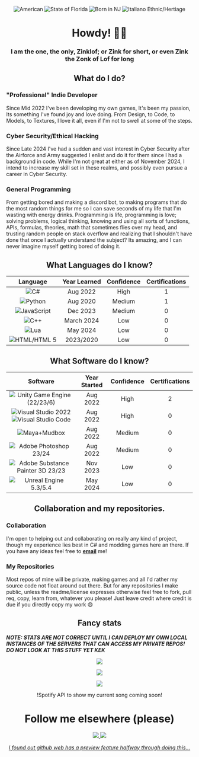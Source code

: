 <!--## Hi there 👋

- 🔭 I’m currently working on - GoblinBane 0.5 some fateful day and a under NDA Project.
- 🌱 I’m currently learning - How to cope, JS, CyberSecurity, and C++
- 👯 I’m looking to collaborate on - Not much, but if you have ideas don't be afraid to contact me. (C#, Python, Java-ish, HLSL-ish, basic modeling)
- 🤔 I’m looking for help with - Therapy?
- 💬 Ask me about - How much I hate unity yet still use it.
- 📫 How to reach me: Zinklofbusiness@gmail.com
- 😄 Pronouns: He/Him
- ⚡ Fun fact: I don't get paid enough to pay my bills in this economy :D

for future refrence syntax did indeed work KEK, just can't do it inline

should come back and try to change this to use Source Code Pro as the font KEK
USA: https://img.icons8.com/?size=100&id=15532&format=png&color=000000
ITA: https://img.icons8.com/?size=100&id=15542&format=png&color=000000
USA-FL: https://img.icons8.com/?size=100&id=s1-q7JfG-sh7&format=png&color=000000
USA-NJ: https://img.icons8.com/?size=100&id=6wBSXgD-30f4&format=png&color=000000
-->

<!-- Flags for some intersting color -->

<p align="center">
  <img src="https://img.icons8.com/?size=50&id=15532&format=png&color=000000" title="American"/> <img src="https://img.icons8.com/?size=50&id=s1-q7JfG-sh7&format=png&color=000000" title="State of Florida"> <img src="https://img.icons8.com/?size=50&id=6wBSXgD-30f4&format=png&color=000000" title="Born in NJ"> <img src="https://img.icons8.com/?size=50&id=15542&format=png&color=000000" title="Italiano Ethnic/Hertiage"/>
</p>

<!-- Hello and name  -->

<h1 align="Center">
 Howdy! 🤠👋
</h1>
<h3 align="center">
 I am the one, the only, Zinklof; or Zink for short, or even <b>Zink the Zonk of Lof</b> for long
</h3>

<!-- Starting the what do I do section -->

<h2 align="center">
 What do I do?
</h2>
<h3>
 "Professional" Indie Developer
</h3>
<p>
 Since Mid 2022 I've been developing my own games, It's been my passion, Its something I've found joy and love doing. From Design, to Code, to Models, to Textures, I love it all, even if I'm not to swell at some of the steps.
</p>
<h3>
 Cyber Security/Ethical Hacking
</h3>
<p>
 Since Late 2024 I've had a sudden and vast interest in Cyber Security after the Airforce and Army suggested I enlist and do it for them since I had a background in code. While I'm not great at either as of November 2024, I intend to increase my skill set in these realms, and possibly even pursue a career in Cyber Security.
</p>
<h3>
 General Programming
</h3>
<p>
 From getting bored and making a discord bot, to making programs that do the most random things for me so I can save seconds of my life that I'm wasting with energy drinks. Programming is life, programming is love; solving problems, logical thinking, knowing and using all sorts of functions, APIs, formulas, theories, math that sometimes flies over my head, and trusting random people on stack overflow and realizing that I shouldn't have done that once I actually understand the subject? Its amazing, and I can never imagine myself getting bored of doing it.
</p>

<!-- Starting the fancy tables of what software and languages I know  -->

 <h2 align="center">
  What Languages do I know?
 </h2>

| Language | Year Learned | Confidence | Certifications |
|:---:|:---:|:---:|:---:|
| <img src="https://img.icons8.com/color/c-sharp-logo.png" title="C#"/> | Aug 2022 | High | 1 |
| <img src="https://img.icons8.com/color/python.png" title="Python"/> | Aug 2020 | Medium | 1 |
| <img src="https://img.icons8.com/color/javascript.png" title="JavaScript"/> | Dec 2023 | Medium | 0 |
| <img src="https://img.icons8.com/?size=64&id=40669&format=png&color=000000" title="C++"/> | March 2024 | Low | 0 |
| <img src="https://img.icons8.com/?size=64&id=KppI8aNv6oQe&format=png&color=000000" title="Lua"/> | May 2024 | Low | 0 |
| <img src="https://img.icons8.com/?size=64&id=20909&format=png&color=000000" title="HTML/HTML 5"/> | 2023/2020 | Low | 0 |

<h2 align="center">
 What Software do I know?
</h2>

| Software | Year Started | Confidence | Certifications |
|:---:|:---:|:---:|:---:|
| <img src="https://img.icons8.com/?size=64&id=39848&format=png&color=000000" title="Unity Game Engine (22/23/6)"/> | Aug 2022 | High | 2 |
| <img src="https://img.icons8.com/?size=32&id=y7WGoWNuIWac&format=png&color=000000" title="Visual Studio 2022"/><img src="https://img.icons8.com/?size=32&id=9OGIyU8hrxW5&format=png&color=000000" title="Visual Studio Code"/> | Aug 2022 | High | 0 |
| <img src="https://img.icons8.com/?size=64&id=G4eJnugooC61&format=png&color=000000" title="Maya+Mudbox"/> | Aug 2022 | Medium | 0 |
| <img src="https://img.icons8.com/?size=64&id=NeNPFdj7MzXi&format=png&color=000000" title="Adobe Photoshop 23/24"/> | Aug 2022 | Medium | 0 |
| <img src="https://img.icons8.com/?size=64&id=YVUnhDRlYcgE&format=png&color=000000" title="Adobe Substance Painter 3D 23/23"/> | Nov 2023 | Low | 0 |
| <img src="https://img.icons8.com/?size=64&id=69503&format=png&color=000000" title="Unreal Engine 5.3/5.4"/> | May 2024 | Low | 0 |

<!-- Starting section about usage of my repos -->

<h2 align="center">
 Collaboration and my repositories.
</h2>
<h3>
 Collaboration
</h3>
<p>
 I'm open to helping out and collaborating on really any kind of project, though my experience lies best in C# and modding games here an there. If you have any ideas feel free to <a href="mailto:zinklofbusiness@gmail.com"><b>email</b></a> me!
</p>
<h3>
 My Repositories
</h3>
<p>
 Most repos of mine will be private, making games and all I'd rather my source code not float around out there. But for any repositories I make public, unless the readme/license expresses otherwise feel free to fork, pull req, copy, learn from, whatever you please! Just leave credit where credit is due if you directly copy my work 😄
</p>

<!-- Starting section about stats and other random tools i found -->

<h2 align="center">
 Fancy stats
</h2>
<b><i>NOTE: STATS ARE NOT CORRECT UNTIL I CAN DEPLOY MY OWN LOCAL INSTANCES OF THE SERVERS THAT CAN ACCESS MY PRIVATE REPOS! DO NOT LOOK AT THIS STUFF YET KEK</i></b>
<p align="center">
 <img src="https://github-readme-stats-pink-mu-89.vercel.app/api/top-langs/?username=zinklof&langs_count=10&layout=compact"/>
</p>
<p align="center">
<img src="https://github-readme-stats-pink-mu-89.vercel.app/api?username=zinklof&show_icons=true&theme=transparent"/>
 </p>
 <p align="center">
<!--<code><img src="https://visitor-badge.glitch.me/badge?page_id=Zinklof.Zinklof"/></code> this service is down, i didn't read lol --->
<img src="https://api.visitorbadge.io/api/VisitorHit?user=zinklof&repo=zinklof&countColor=%237B1E7A"/>
</p>
<p align="center">
!Spotify API to show my current song coming soon!
</p>

<h1 align="center">
  Follow me elsewhere (please)
</h1>

<div align="center" width="50">
  <p align="center">
    <a href="https://youtube.com/@ZinklofDev"><img src="https://img.icons8.com/?size=50&id=19318&format=png&color=000000"/>
    <a href="https://steamcommunity.com/id/Zinklof"><img src="https://img.icons8.com/?size=50&id=zNqjI8XKkCv0&format=png&color=000000"/>
  </p>
</div>
<p align="center">
 <i>
  I found out github web has a preview feature halfway through doing this...
 </i>
</p>

